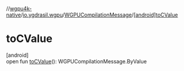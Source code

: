//[wgpu4k-native](../../../index.md)/[io.ygdrasil.wgpu](../index.md)/[WGPUCompilationMessage](index.md)/[[android]toCValue]([android]to-c-value.md)

# toCValue

[android]\
open fun [toCValue]([android]to-c-value.md)(): WGPUCompilationMessage.ByValue